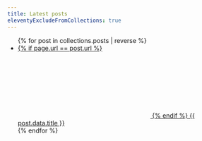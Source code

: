 ```yaml
---
title: Latest posts
eleventyExcludeFromCollections: true
---
```


<ul>
{% for post in collections.posts | reverse %}
  <li>
    <a href="{{ post.url }}" {% if page.url == post.url %} aria-current="true"{% endif %}>
      {% if page.url == post.url %}
        <svg class="docs-icon" focusable="false">
        <use href="/images/all.svg#icon-triangle-right"></use>
      </svg>                
      {% endif %}
      {{ post.data.title }}
    </a>
  </li>
{% endfor %}
</ul>